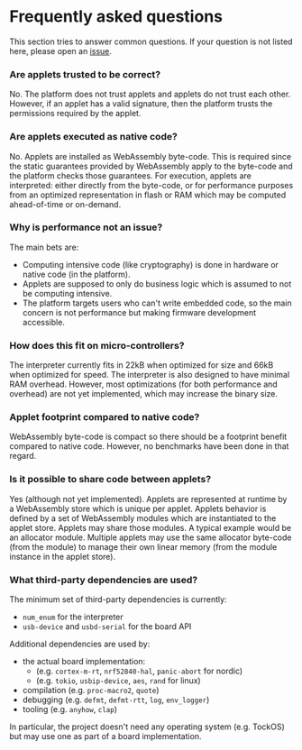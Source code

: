 # Frequently asked questions

This section tries to answer common questions. If your question is not listed
here, please open an [issue](https://github.com/google/wasefire/issues/new).

### Are applets trusted to be correct?

No. The platform does not trust applets and applets do not trust each other.
However, if an applet has a valid signature, then the platform trusts the
permissions required by the applet.

### Are applets executed as native code?

No. Applets are installed as WebAssembly byte-code. This is required since the
static guarantees provided by WebAssembly apply to the byte-code and the
platform checks those guarantees. For execution, applets are interpreted: either
directly from the byte-code, or for performance purposes from an optimized
representation in flash or RAM which may be computed ahead-of-time or on-demand.

### Why is performance not an issue?

The main bets are:
- Computing intensive code (like cryptography) is done in hardware or native
  code (in the platform).
- Applets are supposed to only do business logic which is assumed to not be
  computing intensive.
- The platform targets users who can't write embedded code, so the main concern
  is not performance but making firmware development accessible.

### How does this fit on micro-controllers?

The interpreter currently fits in 22kB when optimized for size and 66kB when
optimized for speed. The interpreter is also designed to have minimal RAM
overhead. However, most optimizations (for both performance and overhead) are
not yet implemented, which may increase the binary size.

### Applet footprint compared to native code?

WebAssembly byte-code is compact so there should be a footprint benefit compared
to native code. However, no benchmarks have been done in that regard.

### Is it possible to share code between applets?

Yes (although not yet implemented). Applets are represented at runtime by a
WebAssembly store which is unique per applet. Applets behavior is defined by a
set of WebAssembly modules which are instantiated to the applet store. Applets
may share those modules. A typical example would be an allocator module.
Multiple applets may use the same allocator byte-code (from the module) to
manage their own linear memory (from the module instance in the applet store).

### What third-party dependencies are used?

The minimum set of third-party dependencies is currently:
- `num_enum` for the interpreter
- `usb-device` and `usbd-serial` for the board API

Additional dependencies are used by:
- the actual board implementation:
    - (e.g. `cortex-m-rt`, `nrf52840-hal`, `panic-abort` for nordic)
    - (e.g. `tokio`, `usbip-device`, `aes`, `rand` for linux)
- compilation (e.g. `proc-macro2`, `quote`)
- debugging (e.g. `defmt`, `defmt-rtt`, `log`, `env_logger`)
- tooling (e.g. `anyhow`, `clap`)

In particular, the project doesn't need any operating system (e.g. TockOS) but
may use one as part of a board implementation.
